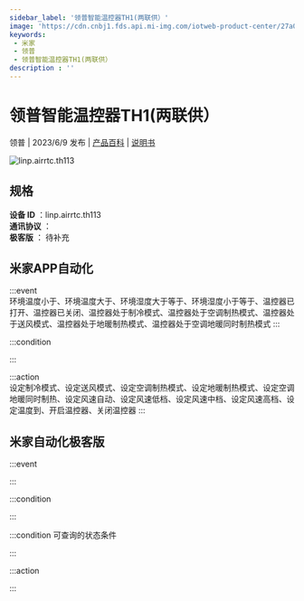 ```yaml
---
sidebar_label: '领普智能温控器TH1(两联供）'
image: 'https://cdn.cnbj1.fds.api.mi-img.com/iotweb-product-center/27a08e4c86da52bcd61811cecbc4fac2_1667267870281.png?GalaxyAccessKeyId=AKVGLQWBOVIRQ3XLEW&Expires=9223372036854775807&Signature=Q0OYH0dQe+ok/pwFc8yuEMAV/G4='
keywords: 
 - 米家
 - 领普
 - 领普智能温控器TH1(两联供）
description : ''
---
```

# 领普智能温控器TH1(两联供）

领普 | 2023/6/9 发布 | [产品百科](https://home.mi.com/webapp/content/baike/product/index.html?model=linp.airrtc.th113/) | [说明书](https://home.mi.com/views/introduction.html?model=linp.airrtc.th113&region=cn)

![linp.airrtc.th113](https://cdn.cnbj1.fds.api.mi-img.com/iotweb-product-center/27a08e4c86da52bcd61811cecbc4fac2_1667267870281.png?GalaxyAccessKeyId=AKVGLQWBOVIRQ3XLEW&Expires=9223372036854775807&Signature=Q0OYH0dQe+ok/pwFc8yuEMAV/G4=)

## 规格  
> 
**设备 ID** ：linp.airrtc.th113  
**通讯协议** ：  
**极客版**  ： 待补充 


## 米家APP自动化  

:::event  
环境温度小于、环境温度大于、环境湿度大于等于、环境湿度小于等于、温控器已打开、温控器已关闭、温控器处于制冷模式、温控器处于空调制热模式、温控器处于送风模式、温控器处于地暖制热模式、温控器处于空调地暖同时制热模式
:::

:::condition  

:::

:::action   
设定制冷模式、设定送风模式、设定空调制热模式、设定地暖制热模式、设定空调地暖同时制热、设定风速自动、设定风速低档、设定风速中档、设定风速高档、设定温度到、开启温控器、关闭温控器
:::

## 米家自动化极客版  

:::event  

:::

:::condition  

:::

:::condition 可查询的状态条件  

:::

:::action  

:::

        

